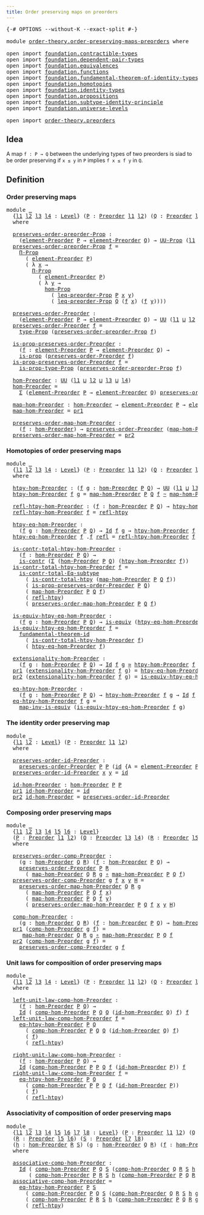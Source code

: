 ```yaml
---
title: Order preserving maps on preorders
---
```


<pre class="Agda"><a id="60" class="Symbol">{-#</a> <a id="64" class="Keyword">OPTIONS</a> <a id="72" class="Pragma">--without-K</a> <a id="84" class="Pragma">--exact-split</a> <a id="98" class="Symbol">#-}</a>

<a id="103" class="Keyword">module</a> <a id="110" href="order-theory.order-preserving-maps-preorders.html" class="Module">order-theory.order-preserving-maps-preorders</a> <a id="155" class="Keyword">where</a>

<a id="162" class="Keyword">open</a> <a id="167" class="Keyword">import</a> <a id="174" href="foundation.contractible-types.html" class="Module">foundation.contractible-types</a>
<a id="204" class="Keyword">open</a> <a id="209" class="Keyword">import</a> <a id="216" href="foundation.dependent-pair-types.html" class="Module">foundation.dependent-pair-types</a>
<a id="248" class="Keyword">open</a> <a id="253" class="Keyword">import</a> <a id="260" href="foundation.equivalences.html" class="Module">foundation.equivalences</a>
<a id="284" class="Keyword">open</a> <a id="289" class="Keyword">import</a> <a id="296" href="foundation.functions.html" class="Module">foundation.functions</a>
<a id="317" class="Keyword">open</a> <a id="322" class="Keyword">import</a> <a id="329" href="foundation.fundamental-theorem-of-identity-types.html" class="Module">foundation.fundamental-theorem-of-identity-types</a>
<a id="378" class="Keyword">open</a> <a id="383" class="Keyword">import</a> <a id="390" href="foundation.homotopies.html" class="Module">foundation.homotopies</a>
<a id="412" class="Keyword">open</a> <a id="417" class="Keyword">import</a> <a id="424" href="foundation.identity-types.html" class="Module">foundation.identity-types</a>
<a id="450" class="Keyword">open</a> <a id="455" class="Keyword">import</a> <a id="462" href="foundation.propositions.html" class="Module">foundation.propositions</a>
<a id="486" class="Keyword">open</a> <a id="491" class="Keyword">import</a> <a id="498" href="foundation.subtype-identity-principle.html" class="Module">foundation.subtype-identity-principle</a>
<a id="536" class="Keyword">open</a> <a id="541" class="Keyword">import</a> <a id="548" href="foundation.universe-levels.html" class="Module">foundation.universe-levels</a>

<a id="576" class="Keyword">open</a> <a id="581" class="Keyword">import</a> <a id="588" href="order-theory.preorders.html" class="Module">order-theory.preorders</a>
</pre>
## Idea

A map `f : P → Q` between the underlying types of two preorders is siad to be order preserving if `x ≤ y` in `P` implies `f x ≤ f y` in `Q`.

## Definition

### Order preserving maps

<pre class="Agda"><a id="817" class="Keyword">module</a> <a id="824" href="order-theory.order-preserving-maps-preorders.html#824" class="Module">_</a>
  <a id="828" class="Symbol">{</a><a id="829" href="order-theory.order-preserving-maps-preorders.html#829" class="Bound">l1</a> <a id="832" href="order-theory.order-preserving-maps-preorders.html#832" class="Bound">l2</a> <a id="835" href="order-theory.order-preserving-maps-preorders.html#835" class="Bound">l3</a> <a id="838" href="order-theory.order-preserving-maps-preorders.html#838" class="Bound">l4</a> <a id="841" class="Symbol">:</a> <a id="843" href="Agda.Primitive.html#597" class="Postulate">Level</a><a id="848" class="Symbol">}</a> <a id="850" class="Symbol">(</a><a id="851" href="order-theory.order-preserving-maps-preorders.html#851" class="Bound">P</a> <a id="853" class="Symbol">:</a> <a id="855" href="order-theory.preorders.html#531" class="Function">Preorder</a> <a id="864" href="order-theory.order-preserving-maps-preorders.html#829" class="Bound">l1</a> <a id="867" href="order-theory.order-preserving-maps-preorders.html#832" class="Bound">l2</a><a id="869" class="Symbol">)</a> <a id="871" class="Symbol">(</a><a id="872" href="order-theory.order-preserving-maps-preorders.html#872" class="Bound">Q</a> <a id="874" class="Symbol">:</a> <a id="876" href="order-theory.preorders.html#531" class="Function">Preorder</a> <a id="885" href="order-theory.order-preserving-maps-preorders.html#835" class="Bound">l3</a> <a id="888" href="order-theory.order-preserving-maps-preorders.html#838" class="Bound">l4</a><a id="890" class="Symbol">)</a>
  <a id="894" class="Keyword">where</a>

  <a id="903" href="order-theory.order-preserving-maps-preorders.html#903" class="Function">preserves-order-preorder-Prop</a> <a id="933" class="Symbol">:</a>
    <a id="939" class="Symbol">(</a><a id="940" href="order-theory.preorders.html#873" class="Function">element-Preorder</a> <a id="957" href="order-theory.order-preserving-maps-preorders.html#851" class="Bound">P</a> <a id="959" class="Symbol">→</a> <a id="961" href="order-theory.preorders.html#873" class="Function">element-Preorder</a> <a id="978" href="order-theory.order-preserving-maps-preorders.html#872" class="Bound">Q</a><a id="979" class="Symbol">)</a> <a id="981" class="Symbol">→</a> <a id="983" href="foundation-core.propositions.html#1393" class="Function">UU-Prop</a> <a id="991" class="Symbol">(</a><a id="992" href="order-theory.order-preserving-maps-preorders.html#829" class="Bound">l1</a> <a id="995" href="Agda.Primitive.html#810" class="Primitive Operator">⊔</a> <a id="997" href="order-theory.order-preserving-maps-preorders.html#832" class="Bound">l2</a> <a id="1000" href="Agda.Primitive.html#810" class="Primitive Operator">⊔</a> <a id="1002" href="order-theory.order-preserving-maps-preorders.html#838" class="Bound">l4</a><a id="1004" class="Symbol">)</a>
  <a id="1008" href="order-theory.order-preserving-maps-preorders.html#903" class="Function">preserves-order-preorder-Prop</a> <a id="1038" href="order-theory.order-preserving-maps-preorders.html#1038" class="Bound">f</a> <a id="1040" class="Symbol">=</a>
    <a id="1046" href="foundation-core.propositions.html#6694" class="Function">Π-Prop</a>
      <a id="1059" class="Symbol">(</a> <a id="1061" href="order-theory.preorders.html#873" class="Function">element-Preorder</a> <a id="1078" href="order-theory.order-preserving-maps-preorders.html#851" class="Bound">P</a><a id="1079" class="Symbol">)</a>
      <a id="1087" class="Symbol">(</a> <a id="1089" class="Symbol">λ</a> <a id="1091" href="order-theory.order-preserving-maps-preorders.html#1091" class="Bound">x</a> <a id="1093" class="Symbol">→</a>
        <a id="1103" href="foundation-core.propositions.html#6694" class="Function">Π-Prop</a>
          <a id="1120" class="Symbol">(</a> <a id="1122" href="order-theory.preorders.html#873" class="Function">element-Preorder</a> <a id="1139" href="order-theory.order-preserving-maps-preorders.html#851" class="Bound">P</a><a id="1140" class="Symbol">)</a>
          <a id="1152" class="Symbol">(</a> <a id="1154" class="Symbol">λ</a> <a id="1156" href="order-theory.order-preserving-maps-preorders.html#1156" class="Bound">y</a> <a id="1158" class="Symbol">→</a>
            <a id="1172" href="foundation-core.propositions.html#8796" class="Function">hom-Prop</a>
              <a id="1195" class="Symbol">(</a> <a id="1197" href="order-theory.preorders.html#928" class="Function">leq-preorder-Prop</a> <a id="1215" href="order-theory.order-preserving-maps-preorders.html#851" class="Bound">P</a> <a id="1217" href="order-theory.order-preserving-maps-preorders.html#1091" class="Bound">x</a> <a id="1219" href="order-theory.order-preserving-maps-preorders.html#1156" class="Bound">y</a><a id="1220" class="Symbol">)</a>
              <a id="1236" class="Symbol">(</a> <a id="1238" href="order-theory.preorders.html#928" class="Function">leq-preorder-Prop</a> <a id="1256" href="order-theory.order-preserving-maps-preorders.html#872" class="Bound">Q</a> <a id="1258" class="Symbol">(</a><a id="1259" href="order-theory.order-preserving-maps-preorders.html#1038" class="Bound">f</a> <a id="1261" href="order-theory.order-preserving-maps-preorders.html#1091" class="Bound">x</a><a id="1262" class="Symbol">)</a> <a id="1264" class="Symbol">(</a><a id="1265" href="order-theory.order-preserving-maps-preorders.html#1038" class="Bound">f</a> <a id="1267" href="order-theory.order-preserving-maps-preorders.html#1156" class="Bound">y</a><a id="1268" class="Symbol">))))</a>

  <a id="1276" href="order-theory.order-preserving-maps-preorders.html#1276" class="Function">preserves-order-Preorder</a> <a id="1301" class="Symbol">:</a>
    <a id="1307" class="Symbol">(</a><a id="1308" href="order-theory.preorders.html#873" class="Function">element-Preorder</a> <a id="1325" href="order-theory.order-preserving-maps-preorders.html#851" class="Bound">P</a> <a id="1327" class="Symbol">→</a> <a id="1329" href="order-theory.preorders.html#873" class="Function">element-Preorder</a> <a id="1346" href="order-theory.order-preserving-maps-preorders.html#872" class="Bound">Q</a><a id="1347" class="Symbol">)</a> <a id="1349" class="Symbol">→</a> <a id="1351" href="foundation-core.universe-levels.html#235" class="Primitive">UU</a> <a id="1354" class="Symbol">(</a><a id="1355" href="order-theory.order-preserving-maps-preorders.html#829" class="Bound">l1</a> <a id="1358" href="Agda.Primitive.html#810" class="Primitive Operator">⊔</a> <a id="1360" href="order-theory.order-preserving-maps-preorders.html#832" class="Bound">l2</a> <a id="1363" href="Agda.Primitive.html#810" class="Primitive Operator">⊔</a> <a id="1365" href="order-theory.order-preserving-maps-preorders.html#838" class="Bound">l4</a><a id="1367" class="Symbol">)</a>
  <a id="1371" href="order-theory.order-preserving-maps-preorders.html#1276" class="Function">preserves-order-Preorder</a> <a id="1396" href="order-theory.order-preserving-maps-preorders.html#1396" class="Bound">f</a> <a id="1398" class="Symbol">=</a>
    <a id="1404" href="foundation-core.propositions.html#1495" class="Function">type-Prop</a> <a id="1414" class="Symbol">(</a><a id="1415" href="order-theory.order-preserving-maps-preorders.html#903" class="Function">preserves-order-preorder-Prop</a> <a id="1445" href="order-theory.order-preserving-maps-preorders.html#1396" class="Bound">f</a><a id="1446" class="Symbol">)</a>

  <a id="1451" href="order-theory.order-preserving-maps-preorders.html#1451" class="Function">is-prop-preserves-order-Preorder</a> <a id="1484" class="Symbol">:</a>
    <a id="1490" class="Symbol">(</a><a id="1491" href="order-theory.order-preserving-maps-preorders.html#1491" class="Bound">f</a> <a id="1493" class="Symbol">:</a> <a id="1495" href="order-theory.preorders.html#873" class="Function">element-Preorder</a> <a id="1512" href="order-theory.order-preserving-maps-preorders.html#851" class="Bound">P</a> <a id="1514" class="Symbol">→</a> <a id="1516" href="order-theory.preorders.html#873" class="Function">element-Preorder</a> <a id="1533" href="order-theory.order-preserving-maps-preorders.html#872" class="Bound">Q</a><a id="1534" class="Symbol">)</a> <a id="1536" class="Symbol">→</a>
    <a id="1542" href="foundation-core.propositions.html#1309" class="Function">is-prop</a> <a id="1550" class="Symbol">(</a><a id="1551" href="order-theory.order-preserving-maps-preorders.html#1276" class="Function">preserves-order-Preorder</a> <a id="1576" href="order-theory.order-preserving-maps-preorders.html#1491" class="Bound">f</a><a id="1577" class="Symbol">)</a>
  <a id="1581" href="order-theory.order-preserving-maps-preorders.html#1451" class="Function">is-prop-preserves-order-Preorder</a> <a id="1614" href="order-theory.order-preserving-maps-preorders.html#1614" class="Bound">f</a> <a id="1616" class="Symbol">=</a>
    <a id="1622" href="foundation-core.propositions.html#1562" class="Function">is-prop-type-Prop</a> <a id="1640" class="Symbol">(</a><a id="1641" href="order-theory.order-preserving-maps-preorders.html#903" class="Function">preserves-order-preorder-Prop</a> <a id="1671" href="order-theory.order-preserving-maps-preorders.html#1614" class="Bound">f</a><a id="1672" class="Symbol">)</a>

  <a id="1677" href="order-theory.order-preserving-maps-preorders.html#1677" class="Function">hom-Preorder</a> <a id="1690" class="Symbol">:</a> <a id="1692" href="foundation-core.universe-levels.html#235" class="Primitive">UU</a> <a id="1695" class="Symbol">(</a><a id="1696" href="order-theory.order-preserving-maps-preorders.html#829" class="Bound">l1</a> <a id="1699" href="Agda.Primitive.html#810" class="Primitive Operator">⊔</a> <a id="1701" href="order-theory.order-preserving-maps-preorders.html#832" class="Bound">l2</a> <a id="1704" href="Agda.Primitive.html#810" class="Primitive Operator">⊔</a> <a id="1706" href="order-theory.order-preserving-maps-preorders.html#835" class="Bound">l3</a> <a id="1709" href="Agda.Primitive.html#810" class="Primitive Operator">⊔</a> <a id="1711" href="order-theory.order-preserving-maps-preorders.html#838" class="Bound">l4</a><a id="1713" class="Symbol">)</a>
  <a id="1717" href="order-theory.order-preserving-maps-preorders.html#1677" class="Function">hom-Preorder</a> <a id="1730" class="Symbol">=</a>
    <a id="1736" href="foundation-core.dependent-pair-types.html#515" class="Record">Σ</a> <a id="1738" class="Symbol">(</a><a id="1739" href="order-theory.preorders.html#873" class="Function">element-Preorder</a> <a id="1756" href="order-theory.order-preserving-maps-preorders.html#851" class="Bound">P</a> <a id="1758" class="Symbol">→</a> <a id="1760" href="order-theory.preorders.html#873" class="Function">element-Preorder</a> <a id="1777" href="order-theory.order-preserving-maps-preorders.html#872" class="Bound">Q</a><a id="1778" class="Symbol">)</a> <a id="1780" href="order-theory.order-preserving-maps-preorders.html#1276" class="Function">preserves-order-Preorder</a>

  <a id="1808" href="order-theory.order-preserving-maps-preorders.html#1808" class="Function">map-hom-Preorder</a> <a id="1825" class="Symbol">:</a> <a id="1827" href="order-theory.order-preserving-maps-preorders.html#1677" class="Function">hom-Preorder</a> <a id="1840" class="Symbol">→</a> <a id="1842" href="order-theory.preorders.html#873" class="Function">element-Preorder</a> <a id="1859" href="order-theory.order-preserving-maps-preorders.html#851" class="Bound">P</a> <a id="1861" class="Symbol">→</a> <a id="1863" href="order-theory.preorders.html#873" class="Function">element-Preorder</a> <a id="1880" href="order-theory.order-preserving-maps-preorders.html#872" class="Bound">Q</a>
  <a id="1884" href="order-theory.order-preserving-maps-preorders.html#1808" class="Function">map-hom-Preorder</a> <a id="1901" class="Symbol">=</a> <a id="1903" href="foundation-core.dependent-pair-types.html#605" class="Field">pr1</a>

  <a id="1910" href="order-theory.order-preserving-maps-preorders.html#1910" class="Function">preserves-order-map-hom-Preorder</a> <a id="1943" class="Symbol">:</a>
    <a id="1949" class="Symbol">(</a><a id="1950" href="order-theory.order-preserving-maps-preorders.html#1950" class="Bound">f</a> <a id="1952" class="Symbol">:</a> <a id="1954" href="order-theory.order-preserving-maps-preorders.html#1677" class="Function">hom-Preorder</a><a id="1966" class="Symbol">)</a> <a id="1968" class="Symbol">→</a> <a id="1970" href="order-theory.order-preserving-maps-preorders.html#1276" class="Function">preserves-order-Preorder</a> <a id="1995" class="Symbol">(</a><a id="1996" href="order-theory.order-preserving-maps-preorders.html#1808" class="Function">map-hom-Preorder</a> <a id="2013" href="order-theory.order-preserving-maps-preorders.html#1950" class="Bound">f</a><a id="2014" class="Symbol">)</a>
  <a id="2018" href="order-theory.order-preserving-maps-preorders.html#1910" class="Function">preserves-order-map-hom-Preorder</a> <a id="2051" class="Symbol">=</a> <a id="2053" href="foundation-core.dependent-pair-types.html#617" class="Field">pr2</a>
</pre>
### Homotopies of order preserving maps

<pre class="Agda"><a id="2111" class="Keyword">module</a> <a id="2118" href="order-theory.order-preserving-maps-preorders.html#2118" class="Module">_</a>
  <a id="2122" class="Symbol">{</a><a id="2123" href="order-theory.order-preserving-maps-preorders.html#2123" class="Bound">l1</a> <a id="2126" href="order-theory.order-preserving-maps-preorders.html#2126" class="Bound">l2</a> <a id="2129" href="order-theory.order-preserving-maps-preorders.html#2129" class="Bound">l3</a> <a id="2132" href="order-theory.order-preserving-maps-preorders.html#2132" class="Bound">l4</a> <a id="2135" class="Symbol">:</a> <a id="2137" href="Agda.Primitive.html#597" class="Postulate">Level</a><a id="2142" class="Symbol">}</a> <a id="2144" class="Symbol">(</a><a id="2145" href="order-theory.order-preserving-maps-preorders.html#2145" class="Bound">P</a> <a id="2147" class="Symbol">:</a> <a id="2149" href="order-theory.preorders.html#531" class="Function">Preorder</a> <a id="2158" href="order-theory.order-preserving-maps-preorders.html#2123" class="Bound">l1</a> <a id="2161" href="order-theory.order-preserving-maps-preorders.html#2126" class="Bound">l2</a><a id="2163" class="Symbol">)</a> <a id="2165" class="Symbol">(</a><a id="2166" href="order-theory.order-preserving-maps-preorders.html#2166" class="Bound">Q</a> <a id="2168" class="Symbol">:</a> <a id="2170" href="order-theory.preorders.html#531" class="Function">Preorder</a> <a id="2179" href="order-theory.order-preserving-maps-preorders.html#2129" class="Bound">l3</a> <a id="2182" href="order-theory.order-preserving-maps-preorders.html#2132" class="Bound">l4</a><a id="2184" class="Symbol">)</a>
  <a id="2188" class="Keyword">where</a>

  <a id="2197" href="order-theory.order-preserving-maps-preorders.html#2197" class="Function">htpy-hom-Preorder</a> <a id="2215" class="Symbol">:</a> <a id="2217" class="Symbol">(</a><a id="2218" href="order-theory.order-preserving-maps-preorders.html#2218" class="Bound">f</a> <a id="2220" href="order-theory.order-preserving-maps-preorders.html#2220" class="Bound">g</a> <a id="2222" class="Symbol">:</a> <a id="2224" href="order-theory.order-preserving-maps-preorders.html#1677" class="Function">hom-Preorder</a> <a id="2237" href="order-theory.order-preserving-maps-preorders.html#2145" class="Bound">P</a> <a id="2239" href="order-theory.order-preserving-maps-preorders.html#2166" class="Bound">Q</a><a id="2240" class="Symbol">)</a> <a id="2242" class="Symbol">→</a> <a id="2244" href="foundation-core.universe-levels.html#235" class="Primitive">UU</a> <a id="2247" class="Symbol">(</a><a id="2248" href="order-theory.order-preserving-maps-preorders.html#2123" class="Bound">l1</a> <a id="2251" href="Agda.Primitive.html#810" class="Primitive Operator">⊔</a> <a id="2253" href="order-theory.order-preserving-maps-preorders.html#2129" class="Bound">l3</a><a id="2255" class="Symbol">)</a>
  <a id="2259" href="order-theory.order-preserving-maps-preorders.html#2197" class="Function">htpy-hom-Preorder</a> <a id="2277" href="order-theory.order-preserving-maps-preorders.html#2277" class="Bound">f</a> <a id="2279" href="order-theory.order-preserving-maps-preorders.html#2279" class="Bound">g</a> <a id="2281" class="Symbol">=</a> <a id="2283" href="order-theory.order-preserving-maps-preorders.html#1808" class="Function">map-hom-Preorder</a> <a id="2300" href="order-theory.order-preserving-maps-preorders.html#2145" class="Bound">P</a> <a id="2302" href="order-theory.order-preserving-maps-preorders.html#2166" class="Bound">Q</a> <a id="2304" href="order-theory.order-preserving-maps-preorders.html#2277" class="Bound">f</a> <a id="2306" href="foundation-core.homotopies.html#627" class="Function Operator">~</a> <a id="2308" href="order-theory.order-preserving-maps-preorders.html#1808" class="Function">map-hom-Preorder</a> <a id="2325" href="order-theory.order-preserving-maps-preorders.html#2145" class="Bound">P</a> <a id="2327" href="order-theory.order-preserving-maps-preorders.html#2166" class="Bound">Q</a> <a id="2329" href="order-theory.order-preserving-maps-preorders.html#2279" class="Bound">g</a>

  <a id="2334" href="order-theory.order-preserving-maps-preorders.html#2334" class="Function">refl-htpy-hom-Preorder</a> <a id="2357" class="Symbol">:</a> <a id="2359" class="Symbol">(</a><a id="2360" href="order-theory.order-preserving-maps-preorders.html#2360" class="Bound">f</a> <a id="2362" class="Symbol">:</a> <a id="2364" href="order-theory.order-preserving-maps-preorders.html#1677" class="Function">hom-Preorder</a> <a id="2377" href="order-theory.order-preserving-maps-preorders.html#2145" class="Bound">P</a> <a id="2379" href="order-theory.order-preserving-maps-preorders.html#2166" class="Bound">Q</a><a id="2380" class="Symbol">)</a> <a id="2382" class="Symbol">→</a> <a id="2384" href="order-theory.order-preserving-maps-preorders.html#2197" class="Function">htpy-hom-Preorder</a> <a id="2402" href="order-theory.order-preserving-maps-preorders.html#2360" class="Bound">f</a> <a id="2404" href="order-theory.order-preserving-maps-preorders.html#2360" class="Bound">f</a>
  <a id="2408" href="order-theory.order-preserving-maps-preorders.html#2334" class="Function">refl-htpy-hom-Preorder</a> <a id="2431" href="order-theory.order-preserving-maps-preorders.html#2431" class="Bound">f</a> <a id="2433" class="Symbol">=</a> <a id="2435" href="foundation-core.homotopies.html#741" class="Function">refl-htpy</a>

  <a id="2448" href="order-theory.order-preserving-maps-preorders.html#2448" class="Function">htpy-eq-hom-Preorder</a> <a id="2469" class="Symbol">:</a>
    <a id="2475" class="Symbol">(</a><a id="2476" href="order-theory.order-preserving-maps-preorders.html#2476" class="Bound">f</a> <a id="2478" href="order-theory.order-preserving-maps-preorders.html#2478" class="Bound">g</a> <a id="2480" class="Symbol">:</a> <a id="2482" href="order-theory.order-preserving-maps-preorders.html#1677" class="Function">hom-Preorder</a> <a id="2495" href="order-theory.order-preserving-maps-preorders.html#2145" class="Bound">P</a> <a id="2497" href="order-theory.order-preserving-maps-preorders.html#2166" class="Bound">Q</a><a id="2498" class="Symbol">)</a> <a id="2500" class="Symbol">→</a> <a id="2502" href="foundation-core.identity-types.html#1767" class="Datatype">Id</a> <a id="2505" href="order-theory.order-preserving-maps-preorders.html#2476" class="Bound">f</a> <a id="2507" href="order-theory.order-preserving-maps-preorders.html#2478" class="Bound">g</a> <a id="2509" class="Symbol">→</a> <a id="2511" href="order-theory.order-preserving-maps-preorders.html#2197" class="Function">htpy-hom-Preorder</a> <a id="2529" href="order-theory.order-preserving-maps-preorders.html#2476" class="Bound">f</a> <a id="2531" href="order-theory.order-preserving-maps-preorders.html#2478" class="Bound">g</a>
  <a id="2535" href="order-theory.order-preserving-maps-preorders.html#2448" class="Function">htpy-eq-hom-Preorder</a> <a id="2556" href="order-theory.order-preserving-maps-preorders.html#2556" class="Bound">f</a> <a id="2558" class="DottedPattern Symbol">.</a><a id="2559" href="order-theory.order-preserving-maps-preorders.html#2556" class="DottedPattern Bound">f</a> <a id="2561" href="foundation-core.identity-types.html#1820" class="InductiveConstructor">refl</a> <a id="2566" class="Symbol">=</a> <a id="2568" href="order-theory.order-preserving-maps-preorders.html#2334" class="Function">refl-htpy-hom-Preorder</a> <a id="2591" href="order-theory.order-preserving-maps-preorders.html#2556" class="Bound">f</a>

  <a id="2596" href="order-theory.order-preserving-maps-preorders.html#2596" class="Function">is-contr-total-htpy-hom-Preorder</a> <a id="2629" class="Symbol">:</a>
    <a id="2635" class="Symbol">(</a><a id="2636" href="order-theory.order-preserving-maps-preorders.html#2636" class="Bound">f</a> <a id="2638" class="Symbol">:</a> <a id="2640" href="order-theory.order-preserving-maps-preorders.html#1677" class="Function">hom-Preorder</a> <a id="2653" href="order-theory.order-preserving-maps-preorders.html#2145" class="Bound">P</a> <a id="2655" href="order-theory.order-preserving-maps-preorders.html#2166" class="Bound">Q</a><a id="2656" class="Symbol">)</a> <a id="2658" class="Symbol">→</a>
    <a id="2664" href="foundation-core.contractible-types.html#1006" class="Function">is-contr</a> <a id="2673" class="Symbol">(</a><a id="2674" href="foundation-core.dependent-pair-types.html#515" class="Record">Σ</a> <a id="2676" class="Symbol">(</a><a id="2677" href="order-theory.order-preserving-maps-preorders.html#1677" class="Function">hom-Preorder</a> <a id="2690" href="order-theory.order-preserving-maps-preorders.html#2145" class="Bound">P</a> <a id="2692" href="order-theory.order-preserving-maps-preorders.html#2166" class="Bound">Q</a><a id="2693" class="Symbol">)</a> <a id="2695" class="Symbol">(</a><a id="2696" href="order-theory.order-preserving-maps-preorders.html#2197" class="Function">htpy-hom-Preorder</a> <a id="2714" href="order-theory.order-preserving-maps-preorders.html#2636" class="Bound">f</a><a id="2715" class="Symbol">))</a>
  <a id="2720" href="order-theory.order-preserving-maps-preorders.html#2596" class="Function">is-contr-total-htpy-hom-Preorder</a> <a id="2753" href="order-theory.order-preserving-maps-preorders.html#2753" class="Bound">f</a> <a id="2755" class="Symbol">=</a>
    <a id="2761" href="foundation-core.subtype-identity-principle.html#1586" class="Function">is-contr-total-Eq-subtype</a>
      <a id="2793" class="Symbol">(</a> <a id="2795" href="foundation.homotopies.html#3155" class="Function">is-contr-total-htpy</a> <a id="2815" class="Symbol">(</a><a id="2816" href="order-theory.order-preserving-maps-preorders.html#1808" class="Function">map-hom-Preorder</a> <a id="2833" href="order-theory.order-preserving-maps-preorders.html#2145" class="Bound">P</a> <a id="2835" href="order-theory.order-preserving-maps-preorders.html#2166" class="Bound">Q</a> <a id="2837" href="order-theory.order-preserving-maps-preorders.html#2753" class="Bound">f</a><a id="2838" class="Symbol">))</a>
      <a id="2847" class="Symbol">(</a> <a id="2849" href="order-theory.order-preserving-maps-preorders.html#1451" class="Function">is-prop-preserves-order-Preorder</a> <a id="2882" href="order-theory.order-preserving-maps-preorders.html#2145" class="Bound">P</a> <a id="2884" href="order-theory.order-preserving-maps-preorders.html#2166" class="Bound">Q</a><a id="2885" class="Symbol">)</a>
      <a id="2893" class="Symbol">(</a> <a id="2895" href="order-theory.order-preserving-maps-preorders.html#1808" class="Function">map-hom-Preorder</a> <a id="2912" href="order-theory.order-preserving-maps-preorders.html#2145" class="Bound">P</a> <a id="2914" href="order-theory.order-preserving-maps-preorders.html#2166" class="Bound">Q</a> <a id="2916" href="order-theory.order-preserving-maps-preorders.html#2753" class="Bound">f</a><a id="2917" class="Symbol">)</a>
      <a id="2925" class="Symbol">(</a> <a id="2927" href="foundation-core.homotopies.html#741" class="Function">refl-htpy</a><a id="2936" class="Symbol">)</a>
      <a id="2944" class="Symbol">(</a> <a id="2946" href="order-theory.order-preserving-maps-preorders.html#1910" class="Function">preserves-order-map-hom-Preorder</a> <a id="2979" href="order-theory.order-preserving-maps-preorders.html#2145" class="Bound">P</a> <a id="2981" href="order-theory.order-preserving-maps-preorders.html#2166" class="Bound">Q</a> <a id="2983" href="order-theory.order-preserving-maps-preorders.html#2753" class="Bound">f</a><a id="2984" class="Symbol">)</a>

  <a id="2989" href="order-theory.order-preserving-maps-preorders.html#2989" class="Function">is-equiv-htpy-eq-hom-Preorder</a> <a id="3019" class="Symbol">:</a>
    <a id="3025" class="Symbol">(</a><a id="3026" href="order-theory.order-preserving-maps-preorders.html#3026" class="Bound">f</a> <a id="3028" href="order-theory.order-preserving-maps-preorders.html#3028" class="Bound">g</a> <a id="3030" class="Symbol">:</a> <a id="3032" href="order-theory.order-preserving-maps-preorders.html#1677" class="Function">hom-Preorder</a> <a id="3045" href="order-theory.order-preserving-maps-preorders.html#2145" class="Bound">P</a> <a id="3047" href="order-theory.order-preserving-maps-preorders.html#2166" class="Bound">Q</a><a id="3048" class="Symbol">)</a> <a id="3050" class="Symbol">→</a> <a id="3052" href="foundation-core.equivalences.html#1556" class="Function">is-equiv</a> <a id="3061" class="Symbol">(</a><a id="3062" href="order-theory.order-preserving-maps-preorders.html#2448" class="Function">htpy-eq-hom-Preorder</a> <a id="3083" href="order-theory.order-preserving-maps-preorders.html#3026" class="Bound">f</a> <a id="3085" href="order-theory.order-preserving-maps-preorders.html#3028" class="Bound">g</a><a id="3086" class="Symbol">)</a>
  <a id="3090" href="order-theory.order-preserving-maps-preorders.html#2989" class="Function">is-equiv-htpy-eq-hom-Preorder</a> <a id="3120" href="order-theory.order-preserving-maps-preorders.html#3120" class="Bound">f</a> <a id="3122" class="Symbol">=</a>
    <a id="3128" href="foundation-core.fundamental-theorem-of-identity-types.html#1894" class="Function">fundamental-theorem-id</a>
      <a id="3157" class="Symbol">(</a> <a id="3159" href="order-theory.order-preserving-maps-preorders.html#2596" class="Function">is-contr-total-htpy-hom-Preorder</a> <a id="3192" href="order-theory.order-preserving-maps-preorders.html#3120" class="Bound">f</a><a id="3193" class="Symbol">)</a>
      <a id="3201" class="Symbol">(</a> <a id="3203" href="order-theory.order-preserving-maps-preorders.html#2448" class="Function">htpy-eq-hom-Preorder</a> <a id="3224" href="order-theory.order-preserving-maps-preorders.html#3120" class="Bound">f</a><a id="3225" class="Symbol">)</a>

  <a id="3230" href="order-theory.order-preserving-maps-preorders.html#3230" class="Function">extensionality-hom-Preorder</a> <a id="3258" class="Symbol">:</a>
    <a id="3264" class="Symbol">(</a><a id="3265" href="order-theory.order-preserving-maps-preorders.html#3265" class="Bound">f</a> <a id="3267" href="order-theory.order-preserving-maps-preorders.html#3267" class="Bound">g</a> <a id="3269" class="Symbol">:</a> <a id="3271" href="order-theory.order-preserving-maps-preorders.html#1677" class="Function">hom-Preorder</a> <a id="3284" href="order-theory.order-preserving-maps-preorders.html#2145" class="Bound">P</a> <a id="3286" href="order-theory.order-preserving-maps-preorders.html#2166" class="Bound">Q</a><a id="3287" class="Symbol">)</a> <a id="3289" class="Symbol">→</a> <a id="3291" href="foundation-core.identity-types.html#1767" class="Datatype">Id</a> <a id="3294" href="order-theory.order-preserving-maps-preorders.html#3265" class="Bound">f</a> <a id="3296" href="order-theory.order-preserving-maps-preorders.html#3267" class="Bound">g</a> <a id="3298" href="foundation-core.equivalences.html#1621" class="Function Operator">≃</a> <a id="3300" href="order-theory.order-preserving-maps-preorders.html#2197" class="Function">htpy-hom-Preorder</a> <a id="3318" href="order-theory.order-preserving-maps-preorders.html#3265" class="Bound">f</a> <a id="3320" href="order-theory.order-preserving-maps-preorders.html#3267" class="Bound">g</a>
  <a id="3324" href="foundation-core.dependent-pair-types.html#605" class="Field">pr1</a> <a id="3328" class="Symbol">(</a><a id="3329" href="order-theory.order-preserving-maps-preorders.html#3230" class="Function">extensionality-hom-Preorder</a> <a id="3357" href="order-theory.order-preserving-maps-preorders.html#3357" class="Bound">f</a> <a id="3359" href="order-theory.order-preserving-maps-preorders.html#3359" class="Bound">g</a><a id="3360" class="Symbol">)</a> <a id="3362" class="Symbol">=</a> <a id="3364" href="order-theory.order-preserving-maps-preorders.html#2448" class="Function">htpy-eq-hom-Preorder</a> <a id="3385" href="order-theory.order-preserving-maps-preorders.html#3357" class="Bound">f</a> <a id="3387" href="order-theory.order-preserving-maps-preorders.html#3359" class="Bound">g</a>
  <a id="3391" href="foundation-core.dependent-pair-types.html#617" class="Field">pr2</a> <a id="3395" class="Symbol">(</a><a id="3396" href="order-theory.order-preserving-maps-preorders.html#3230" class="Function">extensionality-hom-Preorder</a> <a id="3424" href="order-theory.order-preserving-maps-preorders.html#3424" class="Bound">f</a> <a id="3426" href="order-theory.order-preserving-maps-preorders.html#3426" class="Bound">g</a><a id="3427" class="Symbol">)</a> <a id="3429" class="Symbol">=</a> <a id="3431" href="order-theory.order-preserving-maps-preorders.html#2989" class="Function">is-equiv-htpy-eq-hom-Preorder</a> <a id="3461" href="order-theory.order-preserving-maps-preorders.html#3424" class="Bound">f</a> <a id="3463" href="order-theory.order-preserving-maps-preorders.html#3426" class="Bound">g</a>

  <a id="3468" href="order-theory.order-preserving-maps-preorders.html#3468" class="Function">eq-htpy-hom-Preorder</a> <a id="3489" class="Symbol">:</a>
    <a id="3495" class="Symbol">(</a><a id="3496" href="order-theory.order-preserving-maps-preorders.html#3496" class="Bound">f</a> <a id="3498" href="order-theory.order-preserving-maps-preorders.html#3498" class="Bound">g</a> <a id="3500" class="Symbol">:</a> <a id="3502" href="order-theory.order-preserving-maps-preorders.html#1677" class="Function">hom-Preorder</a> <a id="3515" href="order-theory.order-preserving-maps-preorders.html#2145" class="Bound">P</a> <a id="3517" href="order-theory.order-preserving-maps-preorders.html#2166" class="Bound">Q</a><a id="3518" class="Symbol">)</a> <a id="3520" class="Symbol">→</a> <a id="3522" href="order-theory.order-preserving-maps-preorders.html#2197" class="Function">htpy-hom-Preorder</a> <a id="3540" href="order-theory.order-preserving-maps-preorders.html#3496" class="Bound">f</a> <a id="3542" href="order-theory.order-preserving-maps-preorders.html#3498" class="Bound">g</a> <a id="3544" class="Symbol">→</a> <a id="3546" href="foundation-core.identity-types.html#1767" class="Datatype">Id</a> <a id="3549" href="order-theory.order-preserving-maps-preorders.html#3496" class="Bound">f</a> <a id="3551" href="order-theory.order-preserving-maps-preorders.html#3498" class="Bound">g</a>
  <a id="3555" href="order-theory.order-preserving-maps-preorders.html#3468" class="Function">eq-htpy-hom-Preorder</a> <a id="3576" href="order-theory.order-preserving-maps-preorders.html#3576" class="Bound">f</a> <a id="3578" href="order-theory.order-preserving-maps-preorders.html#3578" class="Bound">g</a> <a id="3580" class="Symbol">=</a>
    <a id="3586" href="foundation-core.equivalences.html#4187" class="Function">map-inv-is-equiv</a> <a id="3603" class="Symbol">(</a><a id="3604" href="order-theory.order-preserving-maps-preorders.html#2989" class="Function">is-equiv-htpy-eq-hom-Preorder</a> <a id="3634" href="order-theory.order-preserving-maps-preorders.html#3576" class="Bound">f</a> <a id="3636" href="order-theory.order-preserving-maps-preorders.html#3578" class="Bound">g</a><a id="3637" class="Symbol">)</a>
</pre>
### The identity order preserving map

<pre class="Agda"><a id="3691" class="Keyword">module</a> <a id="3698" href="order-theory.order-preserving-maps-preorders.html#3698" class="Module">_</a>
  <a id="3702" class="Symbol">{</a><a id="3703" href="order-theory.order-preserving-maps-preorders.html#3703" class="Bound">l1</a> <a id="3706" href="order-theory.order-preserving-maps-preorders.html#3706" class="Bound">l2</a> <a id="3709" class="Symbol">:</a> <a id="3711" href="Agda.Primitive.html#597" class="Postulate">Level</a><a id="3716" class="Symbol">}</a> <a id="3718" class="Symbol">(</a><a id="3719" href="order-theory.order-preserving-maps-preorders.html#3719" class="Bound">P</a> <a id="3721" class="Symbol">:</a> <a id="3723" href="order-theory.preorders.html#531" class="Function">Preorder</a> <a id="3732" href="order-theory.order-preserving-maps-preorders.html#3703" class="Bound">l1</a> <a id="3735" href="order-theory.order-preserving-maps-preorders.html#3706" class="Bound">l2</a><a id="3737" class="Symbol">)</a>
  <a id="3741" class="Keyword">where</a>

  <a id="3750" href="order-theory.order-preserving-maps-preorders.html#3750" class="Function">preserves-order-id-Preorder</a> <a id="3778" class="Symbol">:</a>
    <a id="3784" href="order-theory.order-preserving-maps-preorders.html#1276" class="Function">preserves-order-Preorder</a> <a id="3809" href="order-theory.order-preserving-maps-preorders.html#3719" class="Bound">P</a> <a id="3811" href="order-theory.order-preserving-maps-preorders.html#3719" class="Bound">P</a> <a id="3813" class="Symbol">(</a><a id="3814" href="foundation-core.functions.html#322" class="Function">id</a> <a id="3817" class="Symbol">{</a><a id="3818" class="Argument">A</a> <a id="3820" class="Symbol">=</a> <a id="3822" href="order-theory.preorders.html#873" class="Function">element-Preorder</a> <a id="3839" href="order-theory.order-preserving-maps-preorders.html#3719" class="Bound">P</a><a id="3840" class="Symbol">})</a>
  <a id="3845" href="order-theory.order-preserving-maps-preorders.html#3750" class="Function">preserves-order-id-Preorder</a> <a id="3873" href="order-theory.order-preserving-maps-preorders.html#3873" class="Bound">x</a> <a id="3875" href="order-theory.order-preserving-maps-preorders.html#3875" class="Bound">y</a> <a id="3877" class="Symbol">=</a> <a id="3879" href="foundation-core.functions.html#322" class="Function">id</a>

  <a id="3885" href="order-theory.order-preserving-maps-preorders.html#3885" class="Function">id-hom-Preorder</a> <a id="3901" class="Symbol">:</a> <a id="3903" href="order-theory.order-preserving-maps-preorders.html#1677" class="Function">hom-Preorder</a> <a id="3916" href="order-theory.order-preserving-maps-preorders.html#3719" class="Bound">P</a> <a id="3918" href="order-theory.order-preserving-maps-preorders.html#3719" class="Bound">P</a>
  <a id="3922" href="foundation-core.dependent-pair-types.html#605" class="Field">pr1</a> <a id="3926" href="order-theory.order-preserving-maps-preorders.html#3885" class="Function">id-hom-Preorder</a> <a id="3942" class="Symbol">=</a> <a id="3944" href="foundation-core.functions.html#322" class="Function">id</a>
  <a id="3949" href="foundation-core.dependent-pair-types.html#617" class="Field">pr2</a> <a id="3953" href="order-theory.order-preserving-maps-preorders.html#3885" class="Function">id-hom-Preorder</a> <a id="3969" class="Symbol">=</a> <a id="3971" href="order-theory.order-preserving-maps-preorders.html#3750" class="Function">preserves-order-id-Preorder</a>
</pre>
### Composing order preserving maps

<pre class="Agda"><a id="4049" class="Keyword">module</a> <a id="4056" href="order-theory.order-preserving-maps-preorders.html#4056" class="Module">_</a>
  <a id="4060" class="Symbol">{</a><a id="4061" href="order-theory.order-preserving-maps-preorders.html#4061" class="Bound">l1</a> <a id="4064" href="order-theory.order-preserving-maps-preorders.html#4064" class="Bound">l2</a> <a id="4067" href="order-theory.order-preserving-maps-preorders.html#4067" class="Bound">l3</a> <a id="4070" href="order-theory.order-preserving-maps-preorders.html#4070" class="Bound">l4</a> <a id="4073" href="order-theory.order-preserving-maps-preorders.html#4073" class="Bound">l5</a> <a id="4076" href="order-theory.order-preserving-maps-preorders.html#4076" class="Bound">l6</a> <a id="4079" class="Symbol">:</a> <a id="4081" href="Agda.Primitive.html#597" class="Postulate">Level</a><a id="4086" class="Symbol">}</a>
  <a id="4090" class="Symbol">(</a><a id="4091" href="order-theory.order-preserving-maps-preorders.html#4091" class="Bound">P</a> <a id="4093" class="Symbol">:</a> <a id="4095" href="order-theory.preorders.html#531" class="Function">Preorder</a> <a id="4104" href="order-theory.order-preserving-maps-preorders.html#4061" class="Bound">l1</a> <a id="4107" href="order-theory.order-preserving-maps-preorders.html#4064" class="Bound">l2</a><a id="4109" class="Symbol">)</a> <a id="4111" class="Symbol">(</a><a id="4112" href="order-theory.order-preserving-maps-preorders.html#4112" class="Bound">Q</a> <a id="4114" class="Symbol">:</a> <a id="4116" href="order-theory.preorders.html#531" class="Function">Preorder</a> <a id="4125" href="order-theory.order-preserving-maps-preorders.html#4067" class="Bound">l3</a> <a id="4128" href="order-theory.order-preserving-maps-preorders.html#4070" class="Bound">l4</a><a id="4130" class="Symbol">)</a> <a id="4132" class="Symbol">(</a><a id="4133" href="order-theory.order-preserving-maps-preorders.html#4133" class="Bound">R</a> <a id="4135" class="Symbol">:</a> <a id="4137" href="order-theory.preorders.html#531" class="Function">Preorder</a> <a id="4146" href="order-theory.order-preserving-maps-preorders.html#4073" class="Bound">l5</a> <a id="4149" href="order-theory.order-preserving-maps-preorders.html#4076" class="Bound">l6</a><a id="4151" class="Symbol">)</a>
  <a id="4155" class="Keyword">where</a>

  <a id="4164" href="order-theory.order-preserving-maps-preorders.html#4164" class="Function">preserves-order-comp-Preorder</a> <a id="4194" class="Symbol">:</a>
    <a id="4200" class="Symbol">(</a><a id="4201" href="order-theory.order-preserving-maps-preorders.html#4201" class="Bound">g</a> <a id="4203" class="Symbol">:</a> <a id="4205" href="order-theory.order-preserving-maps-preorders.html#1677" class="Function">hom-Preorder</a> <a id="4218" href="order-theory.order-preserving-maps-preorders.html#4112" class="Bound">Q</a> <a id="4220" href="order-theory.order-preserving-maps-preorders.html#4133" class="Bound">R</a><a id="4221" class="Symbol">)</a> <a id="4223" class="Symbol">(</a><a id="4224" href="order-theory.order-preserving-maps-preorders.html#4224" class="Bound">f</a> <a id="4226" class="Symbol">:</a> <a id="4228" href="order-theory.order-preserving-maps-preorders.html#1677" class="Function">hom-Preorder</a> <a id="4241" href="order-theory.order-preserving-maps-preorders.html#4091" class="Bound">P</a> <a id="4243" href="order-theory.order-preserving-maps-preorders.html#4112" class="Bound">Q</a><a id="4244" class="Symbol">)</a> <a id="4246" class="Symbol">→</a>
    <a id="4252" href="order-theory.order-preserving-maps-preorders.html#1276" class="Function">preserves-order-Preorder</a> <a id="4277" href="order-theory.order-preserving-maps-preorders.html#4091" class="Bound">P</a> <a id="4279" href="order-theory.order-preserving-maps-preorders.html#4133" class="Bound">R</a>
      <a id="4287" class="Symbol">(</a> <a id="4289" href="order-theory.order-preserving-maps-preorders.html#1808" class="Function">map-hom-Preorder</a> <a id="4306" href="order-theory.order-preserving-maps-preorders.html#4112" class="Bound">Q</a> <a id="4308" href="order-theory.order-preserving-maps-preorders.html#4133" class="Bound">R</a> <a id="4310" href="order-theory.order-preserving-maps-preorders.html#4201" class="Bound">g</a> <a id="4312" href="foundation-core.functions.html#420" class="Function Operator">∘</a> <a id="4314" href="order-theory.order-preserving-maps-preorders.html#1808" class="Function">map-hom-Preorder</a> <a id="4331" href="order-theory.order-preserving-maps-preorders.html#4091" class="Bound">P</a> <a id="4333" href="order-theory.order-preserving-maps-preorders.html#4112" class="Bound">Q</a> <a id="4335" href="order-theory.order-preserving-maps-preorders.html#4224" class="Bound">f</a><a id="4336" class="Symbol">)</a>
  <a id="4340" href="order-theory.order-preserving-maps-preorders.html#4164" class="Function">preserves-order-comp-Preorder</a> <a id="4370" href="order-theory.order-preserving-maps-preorders.html#4370" class="Bound">g</a> <a id="4372" href="order-theory.order-preserving-maps-preorders.html#4372" class="Bound">f</a> <a id="4374" href="order-theory.order-preserving-maps-preorders.html#4374" class="Bound">x</a> <a id="4376" href="order-theory.order-preserving-maps-preorders.html#4376" class="Bound">y</a> <a id="4378" href="order-theory.order-preserving-maps-preorders.html#4378" class="Bound">H</a> <a id="4380" class="Symbol">=</a>
    <a id="4386" href="order-theory.order-preserving-maps-preorders.html#1910" class="Function">preserves-order-map-hom-Preorder</a> <a id="4419" href="order-theory.order-preserving-maps-preorders.html#4112" class="Bound">Q</a> <a id="4421" href="order-theory.order-preserving-maps-preorders.html#4133" class="Bound">R</a> <a id="4423" href="order-theory.order-preserving-maps-preorders.html#4370" class="Bound">g</a>
      <a id="4431" class="Symbol">(</a> <a id="4433" href="order-theory.order-preserving-maps-preorders.html#1808" class="Function">map-hom-Preorder</a> <a id="4450" href="order-theory.order-preserving-maps-preorders.html#4091" class="Bound">P</a> <a id="4452" href="order-theory.order-preserving-maps-preorders.html#4112" class="Bound">Q</a> <a id="4454" href="order-theory.order-preserving-maps-preorders.html#4372" class="Bound">f</a> <a id="4456" href="order-theory.order-preserving-maps-preorders.html#4374" class="Bound">x</a><a id="4457" class="Symbol">)</a>
      <a id="4465" class="Symbol">(</a> <a id="4467" href="order-theory.order-preserving-maps-preorders.html#1808" class="Function">map-hom-Preorder</a> <a id="4484" href="order-theory.order-preserving-maps-preorders.html#4091" class="Bound">P</a> <a id="4486" href="order-theory.order-preserving-maps-preorders.html#4112" class="Bound">Q</a> <a id="4488" href="order-theory.order-preserving-maps-preorders.html#4372" class="Bound">f</a> <a id="4490" href="order-theory.order-preserving-maps-preorders.html#4376" class="Bound">y</a><a id="4491" class="Symbol">)</a>
      <a id="4499" class="Symbol">(</a> <a id="4501" href="order-theory.order-preserving-maps-preorders.html#1910" class="Function">preserves-order-map-hom-Preorder</a> <a id="4534" href="order-theory.order-preserving-maps-preorders.html#4091" class="Bound">P</a> <a id="4536" href="order-theory.order-preserving-maps-preorders.html#4112" class="Bound">Q</a> <a id="4538" href="order-theory.order-preserving-maps-preorders.html#4372" class="Bound">f</a> <a id="4540" href="order-theory.order-preserving-maps-preorders.html#4374" class="Bound">x</a> <a id="4542" href="order-theory.order-preserving-maps-preorders.html#4376" class="Bound">y</a> <a id="4544" href="order-theory.order-preserving-maps-preorders.html#4378" class="Bound">H</a><a id="4545" class="Symbol">)</a>

  <a id="4550" href="order-theory.order-preserving-maps-preorders.html#4550" class="Function">comp-hom-Preorder</a> <a id="4568" class="Symbol">:</a>
    <a id="4574" class="Symbol">(</a><a id="4575" href="order-theory.order-preserving-maps-preorders.html#4575" class="Bound">g</a> <a id="4577" class="Symbol">:</a> <a id="4579" href="order-theory.order-preserving-maps-preorders.html#1677" class="Function">hom-Preorder</a> <a id="4592" href="order-theory.order-preserving-maps-preorders.html#4112" class="Bound">Q</a> <a id="4594" href="order-theory.order-preserving-maps-preorders.html#4133" class="Bound">R</a><a id="4595" class="Symbol">)</a> <a id="4597" class="Symbol">(</a><a id="4598" href="order-theory.order-preserving-maps-preorders.html#4598" class="Bound">f</a> <a id="4600" class="Symbol">:</a> <a id="4602" href="order-theory.order-preserving-maps-preorders.html#1677" class="Function">hom-Preorder</a> <a id="4615" href="order-theory.order-preserving-maps-preorders.html#4091" class="Bound">P</a> <a id="4617" href="order-theory.order-preserving-maps-preorders.html#4112" class="Bound">Q</a><a id="4618" class="Symbol">)</a> <a id="4620" class="Symbol">→</a> <a id="4622" href="order-theory.order-preserving-maps-preorders.html#1677" class="Function">hom-Preorder</a> <a id="4635" href="order-theory.order-preserving-maps-preorders.html#4091" class="Bound">P</a> <a id="4637" href="order-theory.order-preserving-maps-preorders.html#4133" class="Bound">R</a>
  <a id="4641" href="foundation-core.dependent-pair-types.html#605" class="Field">pr1</a> <a id="4645" class="Symbol">(</a><a id="4646" href="order-theory.order-preserving-maps-preorders.html#4550" class="Function">comp-hom-Preorder</a> <a id="4664" href="order-theory.order-preserving-maps-preorders.html#4664" class="Bound">g</a> <a id="4666" href="order-theory.order-preserving-maps-preorders.html#4666" class="Bound">f</a><a id="4667" class="Symbol">)</a> <a id="4669" class="Symbol">=</a>
     <a id="4676" href="order-theory.order-preserving-maps-preorders.html#1808" class="Function">map-hom-Preorder</a> <a id="4693" href="order-theory.order-preserving-maps-preorders.html#4112" class="Bound">Q</a> <a id="4695" href="order-theory.order-preserving-maps-preorders.html#4133" class="Bound">R</a> <a id="4697" href="order-theory.order-preserving-maps-preorders.html#4664" class="Bound">g</a> <a id="4699" href="foundation-core.functions.html#420" class="Function Operator">∘</a> <a id="4701" href="order-theory.order-preserving-maps-preorders.html#1808" class="Function">map-hom-Preorder</a> <a id="4718" href="order-theory.order-preserving-maps-preorders.html#4091" class="Bound">P</a> <a id="4720" href="order-theory.order-preserving-maps-preorders.html#4112" class="Bound">Q</a> <a id="4722" href="order-theory.order-preserving-maps-preorders.html#4666" class="Bound">f</a>
  <a id="4726" href="foundation-core.dependent-pair-types.html#617" class="Field">pr2</a> <a id="4730" class="Symbol">(</a><a id="4731" href="order-theory.order-preserving-maps-preorders.html#4550" class="Function">comp-hom-Preorder</a> <a id="4749" href="order-theory.order-preserving-maps-preorders.html#4749" class="Bound">g</a> <a id="4751" href="order-theory.order-preserving-maps-preorders.html#4751" class="Bound">f</a><a id="4752" class="Symbol">)</a> <a id="4754" class="Symbol">=</a>
    <a id="4760" href="order-theory.order-preserving-maps-preorders.html#4164" class="Function">preserves-order-comp-Preorder</a> <a id="4790" href="order-theory.order-preserving-maps-preorders.html#4749" class="Bound">g</a> <a id="4792" href="order-theory.order-preserving-maps-preorders.html#4751" class="Bound">f</a>
</pre>
### Unit laws for composition of order preserving maps

<pre class="Agda"><a id="4863" class="Keyword">module</a> <a id="4870" href="order-theory.order-preserving-maps-preorders.html#4870" class="Module">_</a>
  <a id="4874" class="Symbol">{</a><a id="4875" href="order-theory.order-preserving-maps-preorders.html#4875" class="Bound">l1</a> <a id="4878" href="order-theory.order-preserving-maps-preorders.html#4878" class="Bound">l2</a> <a id="4881" href="order-theory.order-preserving-maps-preorders.html#4881" class="Bound">l3</a> <a id="4884" href="order-theory.order-preserving-maps-preorders.html#4884" class="Bound">l4</a> <a id="4887" class="Symbol">:</a> <a id="4889" href="Agda.Primitive.html#597" class="Postulate">Level</a><a id="4894" class="Symbol">}</a> <a id="4896" class="Symbol">(</a><a id="4897" href="order-theory.order-preserving-maps-preorders.html#4897" class="Bound">P</a> <a id="4899" class="Symbol">:</a> <a id="4901" href="order-theory.preorders.html#531" class="Function">Preorder</a> <a id="4910" href="order-theory.order-preserving-maps-preorders.html#4875" class="Bound">l1</a> <a id="4913" href="order-theory.order-preserving-maps-preorders.html#4878" class="Bound">l2</a><a id="4915" class="Symbol">)</a> <a id="4917" class="Symbol">(</a><a id="4918" href="order-theory.order-preserving-maps-preorders.html#4918" class="Bound">Q</a> <a id="4920" class="Symbol">:</a> <a id="4922" href="order-theory.preorders.html#531" class="Function">Preorder</a> <a id="4931" href="order-theory.order-preserving-maps-preorders.html#4881" class="Bound">l3</a> <a id="4934" href="order-theory.order-preserving-maps-preorders.html#4884" class="Bound">l4</a><a id="4936" class="Symbol">)</a>
  <a id="4940" class="Keyword">where</a>

  <a id="4949" href="order-theory.order-preserving-maps-preorders.html#4949" class="Function">left-unit-law-comp-hom-Preorder</a> <a id="4981" class="Symbol">:</a>
    <a id="4987" class="Symbol">(</a><a id="4988" href="order-theory.order-preserving-maps-preorders.html#4988" class="Bound">f</a> <a id="4990" class="Symbol">:</a> <a id="4992" href="order-theory.order-preserving-maps-preorders.html#1677" class="Function">hom-Preorder</a> <a id="5005" href="order-theory.order-preserving-maps-preorders.html#4897" class="Bound">P</a> <a id="5007" href="order-theory.order-preserving-maps-preorders.html#4918" class="Bound">Q</a><a id="5008" class="Symbol">)</a> <a id="5010" class="Symbol">→</a>
    <a id="5016" href="foundation-core.identity-types.html#1767" class="Datatype">Id</a> <a id="5019" class="Symbol">(</a> <a id="5021" href="order-theory.order-preserving-maps-preorders.html#4550" class="Function">comp-hom-Preorder</a> <a id="5039" href="order-theory.order-preserving-maps-preorders.html#4897" class="Bound">P</a> <a id="5041" href="order-theory.order-preserving-maps-preorders.html#4918" class="Bound">Q</a> <a id="5043" href="order-theory.order-preserving-maps-preorders.html#4918" class="Bound">Q</a> <a id="5045" class="Symbol">(</a><a id="5046" href="order-theory.order-preserving-maps-preorders.html#3885" class="Function">id-hom-Preorder</a> <a id="5062" href="order-theory.order-preserving-maps-preorders.html#4918" class="Bound">Q</a><a id="5063" class="Symbol">)</a> <a id="5065" href="order-theory.order-preserving-maps-preorders.html#4988" class="Bound">f</a><a id="5066" class="Symbol">)</a> <a id="5068" href="order-theory.order-preserving-maps-preorders.html#4988" class="Bound">f</a>
  <a id="5072" href="order-theory.order-preserving-maps-preorders.html#4949" class="Function">left-unit-law-comp-hom-Preorder</a> <a id="5104" href="order-theory.order-preserving-maps-preorders.html#5104" class="Bound">f</a> <a id="5106" class="Symbol">=</a>
    <a id="5112" href="order-theory.order-preserving-maps-preorders.html#3468" class="Function">eq-htpy-hom-Preorder</a> <a id="5133" href="order-theory.order-preserving-maps-preorders.html#4897" class="Bound">P</a> <a id="5135" href="order-theory.order-preserving-maps-preorders.html#4918" class="Bound">Q</a>
      <a id="5143" class="Symbol">(</a> <a id="5145" href="order-theory.order-preserving-maps-preorders.html#4550" class="Function">comp-hom-Preorder</a> <a id="5163" href="order-theory.order-preserving-maps-preorders.html#4897" class="Bound">P</a> <a id="5165" href="order-theory.order-preserving-maps-preorders.html#4918" class="Bound">Q</a> <a id="5167" href="order-theory.order-preserving-maps-preorders.html#4918" class="Bound">Q</a> <a id="5169" class="Symbol">(</a><a id="5170" href="order-theory.order-preserving-maps-preorders.html#3885" class="Function">id-hom-Preorder</a> <a id="5186" href="order-theory.order-preserving-maps-preorders.html#4918" class="Bound">Q</a><a id="5187" class="Symbol">)</a> <a id="5189" href="order-theory.order-preserving-maps-preorders.html#5104" class="Bound">f</a><a id="5190" class="Symbol">)</a>
      <a id="5198" class="Symbol">(</a> <a id="5200" href="order-theory.order-preserving-maps-preorders.html#5104" class="Bound">f</a><a id="5201" class="Symbol">)</a>
      <a id="5209" class="Symbol">(</a> <a id="5211" href="foundation-core.homotopies.html#741" class="Function">refl-htpy</a><a id="5220" class="Symbol">)</a>

  <a id="5225" href="order-theory.order-preserving-maps-preorders.html#5225" class="Function">right-unit-law-comp-hom-Preorder</a> <a id="5258" class="Symbol">:</a>
    <a id="5264" class="Symbol">(</a><a id="5265" href="order-theory.order-preserving-maps-preorders.html#5265" class="Bound">f</a> <a id="5267" class="Symbol">:</a> <a id="5269" href="order-theory.order-preserving-maps-preorders.html#1677" class="Function">hom-Preorder</a> <a id="5282" href="order-theory.order-preserving-maps-preorders.html#4897" class="Bound">P</a> <a id="5284" href="order-theory.order-preserving-maps-preorders.html#4918" class="Bound">Q</a><a id="5285" class="Symbol">)</a> <a id="5287" class="Symbol">→</a>
    <a id="5293" href="foundation-core.identity-types.html#1767" class="Datatype">Id</a> <a id="5296" class="Symbol">(</a><a id="5297" href="order-theory.order-preserving-maps-preorders.html#4550" class="Function">comp-hom-Preorder</a> <a id="5315" href="order-theory.order-preserving-maps-preorders.html#4897" class="Bound">P</a> <a id="5317" href="order-theory.order-preserving-maps-preorders.html#4897" class="Bound">P</a> <a id="5319" href="order-theory.order-preserving-maps-preorders.html#4918" class="Bound">Q</a> <a id="5321" href="order-theory.order-preserving-maps-preorders.html#5265" class="Bound">f</a> <a id="5323" class="Symbol">(</a><a id="5324" href="order-theory.order-preserving-maps-preorders.html#3885" class="Function">id-hom-Preorder</a> <a id="5340" href="order-theory.order-preserving-maps-preorders.html#4897" class="Bound">P</a><a id="5341" class="Symbol">))</a> <a id="5344" href="order-theory.order-preserving-maps-preorders.html#5265" class="Bound">f</a>
  <a id="5348" href="order-theory.order-preserving-maps-preorders.html#5225" class="Function">right-unit-law-comp-hom-Preorder</a> <a id="5381" href="order-theory.order-preserving-maps-preorders.html#5381" class="Bound">f</a> <a id="5383" class="Symbol">=</a>
    <a id="5389" href="order-theory.order-preserving-maps-preorders.html#3468" class="Function">eq-htpy-hom-Preorder</a> <a id="5410" href="order-theory.order-preserving-maps-preorders.html#4897" class="Bound">P</a> <a id="5412" href="order-theory.order-preserving-maps-preorders.html#4918" class="Bound">Q</a>
      <a id="5420" class="Symbol">(</a> <a id="5422" href="order-theory.order-preserving-maps-preorders.html#4550" class="Function">comp-hom-Preorder</a> <a id="5440" href="order-theory.order-preserving-maps-preorders.html#4897" class="Bound">P</a> <a id="5442" href="order-theory.order-preserving-maps-preorders.html#4897" class="Bound">P</a> <a id="5444" href="order-theory.order-preserving-maps-preorders.html#4918" class="Bound">Q</a> <a id="5446" href="order-theory.order-preserving-maps-preorders.html#5381" class="Bound">f</a> <a id="5448" class="Symbol">(</a><a id="5449" href="order-theory.order-preserving-maps-preorders.html#3885" class="Function">id-hom-Preorder</a> <a id="5465" href="order-theory.order-preserving-maps-preorders.html#4897" class="Bound">P</a><a id="5466" class="Symbol">))</a>
      <a id="5475" class="Symbol">(</a> <a id="5477" href="order-theory.order-preserving-maps-preorders.html#5381" class="Bound">f</a><a id="5478" class="Symbol">)</a>
      <a id="5486" class="Symbol">(</a> <a id="5488" href="foundation-core.homotopies.html#741" class="Function">refl-htpy</a><a id="5497" class="Symbol">)</a>
</pre>
### Associativity of composition of order preserving maps

<pre class="Agda"><a id="5571" class="Keyword">module</a> <a id="5578" href="order-theory.order-preserving-maps-preorders.html#5578" class="Module">_</a>
  <a id="5582" class="Symbol">{</a><a id="5583" href="order-theory.order-preserving-maps-preorders.html#5583" class="Bound">l1</a> <a id="5586" href="order-theory.order-preserving-maps-preorders.html#5586" class="Bound">l2</a> <a id="5589" href="order-theory.order-preserving-maps-preorders.html#5589" class="Bound">l3</a> <a id="5592" href="order-theory.order-preserving-maps-preorders.html#5592" class="Bound">l4</a> <a id="5595" href="order-theory.order-preserving-maps-preorders.html#5595" class="Bound">l5</a> <a id="5598" href="order-theory.order-preserving-maps-preorders.html#5598" class="Bound">l6</a> <a id="5601" href="order-theory.order-preserving-maps-preorders.html#5601" class="Bound">l7</a> <a id="5604" href="order-theory.order-preserving-maps-preorders.html#5604" class="Bound">l8</a> <a id="5607" class="Symbol">:</a> <a id="5609" href="Agda.Primitive.html#597" class="Postulate">Level</a><a id="5614" class="Symbol">}</a> <a id="5616" class="Symbol">(</a><a id="5617" href="order-theory.order-preserving-maps-preorders.html#5617" class="Bound">P</a> <a id="5619" class="Symbol">:</a> <a id="5621" href="order-theory.preorders.html#531" class="Function">Preorder</a> <a id="5630" href="order-theory.order-preserving-maps-preorders.html#5583" class="Bound">l1</a> <a id="5633" href="order-theory.order-preserving-maps-preorders.html#5586" class="Bound">l2</a><a id="5635" class="Symbol">)</a> <a id="5637" class="Symbol">(</a><a id="5638" href="order-theory.order-preserving-maps-preorders.html#5638" class="Bound">Q</a> <a id="5640" class="Symbol">:</a> <a id="5642" href="order-theory.preorders.html#531" class="Function">Preorder</a> <a id="5651" href="order-theory.order-preserving-maps-preorders.html#5589" class="Bound">l3</a> <a id="5654" href="order-theory.order-preserving-maps-preorders.html#5592" class="Bound">l4</a><a id="5656" class="Symbol">)</a>
  <a id="5660" class="Symbol">(</a><a id="5661" href="order-theory.order-preserving-maps-preorders.html#5661" class="Bound">R</a> <a id="5663" class="Symbol">:</a> <a id="5665" href="order-theory.preorders.html#531" class="Function">Preorder</a> <a id="5674" href="order-theory.order-preserving-maps-preorders.html#5595" class="Bound">l5</a> <a id="5677" href="order-theory.order-preserving-maps-preorders.html#5598" class="Bound">l6</a><a id="5679" class="Symbol">)</a> <a id="5681" class="Symbol">(</a><a id="5682" href="order-theory.order-preserving-maps-preorders.html#5682" class="Bound">S</a> <a id="5684" class="Symbol">:</a> <a id="5686" href="order-theory.preorders.html#531" class="Function">Preorder</a> <a id="5695" href="order-theory.order-preserving-maps-preorders.html#5601" class="Bound">l7</a> <a id="5698" href="order-theory.order-preserving-maps-preorders.html#5604" class="Bound">l8</a><a id="5700" class="Symbol">)</a>
  <a id="5704" class="Symbol">(</a><a id="5705" href="order-theory.order-preserving-maps-preorders.html#5705" class="Bound">h</a> <a id="5707" class="Symbol">:</a> <a id="5709" href="order-theory.order-preserving-maps-preorders.html#1677" class="Function">hom-Preorder</a> <a id="5722" href="order-theory.order-preserving-maps-preorders.html#5661" class="Bound">R</a> <a id="5724" href="order-theory.order-preserving-maps-preorders.html#5682" class="Bound">S</a><a id="5725" class="Symbol">)</a> <a id="5727" class="Symbol">(</a><a id="5728" href="order-theory.order-preserving-maps-preorders.html#5728" class="Bound">g</a> <a id="5730" class="Symbol">:</a> <a id="5732" href="order-theory.order-preserving-maps-preorders.html#1677" class="Function">hom-Preorder</a> <a id="5745" href="order-theory.order-preserving-maps-preorders.html#5638" class="Bound">Q</a> <a id="5747" href="order-theory.order-preserving-maps-preorders.html#5661" class="Bound">R</a><a id="5748" class="Symbol">)</a> <a id="5750" class="Symbol">(</a><a id="5751" href="order-theory.order-preserving-maps-preorders.html#5751" class="Bound">f</a> <a id="5753" class="Symbol">:</a> <a id="5755" href="order-theory.order-preserving-maps-preorders.html#1677" class="Function">hom-Preorder</a> <a id="5768" href="order-theory.order-preserving-maps-preorders.html#5617" class="Bound">P</a> <a id="5770" href="order-theory.order-preserving-maps-preorders.html#5638" class="Bound">Q</a><a id="5771" class="Symbol">)</a>
  <a id="5775" class="Keyword">where</a>

  <a id="5784" href="order-theory.order-preserving-maps-preorders.html#5784" class="Function">associative-comp-hom-Preorder</a> <a id="5814" class="Symbol">:</a>
    <a id="5820" href="foundation-core.identity-types.html#1767" class="Datatype">Id</a> <a id="5823" class="Symbol">(</a> <a id="5825" href="order-theory.order-preserving-maps-preorders.html#4550" class="Function">comp-hom-Preorder</a> <a id="5843" href="order-theory.order-preserving-maps-preorders.html#5617" class="Bound">P</a> <a id="5845" href="order-theory.order-preserving-maps-preorders.html#5638" class="Bound">Q</a> <a id="5847" href="order-theory.order-preserving-maps-preorders.html#5682" class="Bound">S</a> <a id="5849" class="Symbol">(</a><a id="5850" href="order-theory.order-preserving-maps-preorders.html#4550" class="Function">comp-hom-Preorder</a> <a id="5868" href="order-theory.order-preserving-maps-preorders.html#5638" class="Bound">Q</a> <a id="5870" href="order-theory.order-preserving-maps-preorders.html#5661" class="Bound">R</a> <a id="5872" href="order-theory.order-preserving-maps-preorders.html#5682" class="Bound">S</a> <a id="5874" href="order-theory.order-preserving-maps-preorders.html#5705" class="Bound">h</a> <a id="5876" href="order-theory.order-preserving-maps-preorders.html#5728" class="Bound">g</a><a id="5877" class="Symbol">)</a> <a id="5879" href="order-theory.order-preserving-maps-preorders.html#5751" class="Bound">f</a><a id="5880" class="Symbol">)</a>
       <a id="5889" class="Symbol">(</a> <a id="5891" href="order-theory.order-preserving-maps-preorders.html#4550" class="Function">comp-hom-Preorder</a> <a id="5909" href="order-theory.order-preserving-maps-preorders.html#5617" class="Bound">P</a> <a id="5911" href="order-theory.order-preserving-maps-preorders.html#5661" class="Bound">R</a> <a id="5913" href="order-theory.order-preserving-maps-preorders.html#5682" class="Bound">S</a> <a id="5915" href="order-theory.order-preserving-maps-preorders.html#5705" class="Bound">h</a> <a id="5917" class="Symbol">(</a><a id="5918" href="order-theory.order-preserving-maps-preorders.html#4550" class="Function">comp-hom-Preorder</a> <a id="5936" href="order-theory.order-preserving-maps-preorders.html#5617" class="Bound">P</a> <a id="5938" href="order-theory.order-preserving-maps-preorders.html#5638" class="Bound">Q</a> <a id="5940" href="order-theory.order-preserving-maps-preorders.html#5661" class="Bound">R</a> <a id="5942" href="order-theory.order-preserving-maps-preorders.html#5728" class="Bound">g</a> <a id="5944" href="order-theory.order-preserving-maps-preorders.html#5751" class="Bound">f</a><a id="5945" class="Symbol">))</a>
  <a id="5950" href="order-theory.order-preserving-maps-preorders.html#5784" class="Function">associative-comp-hom-Preorder</a> <a id="5980" class="Symbol">=</a>
    <a id="5986" href="order-theory.order-preserving-maps-preorders.html#3468" class="Function">eq-htpy-hom-Preorder</a> <a id="6007" href="order-theory.order-preserving-maps-preorders.html#5617" class="Bound">P</a> <a id="6009" href="order-theory.order-preserving-maps-preorders.html#5682" class="Bound">S</a>
      <a id="6017" class="Symbol">(</a> <a id="6019" href="order-theory.order-preserving-maps-preorders.html#4550" class="Function">comp-hom-Preorder</a> <a id="6037" href="order-theory.order-preserving-maps-preorders.html#5617" class="Bound">P</a> <a id="6039" href="order-theory.order-preserving-maps-preorders.html#5638" class="Bound">Q</a> <a id="6041" href="order-theory.order-preserving-maps-preorders.html#5682" class="Bound">S</a> <a id="6043" class="Symbol">(</a><a id="6044" href="order-theory.order-preserving-maps-preorders.html#4550" class="Function">comp-hom-Preorder</a> <a id="6062" href="order-theory.order-preserving-maps-preorders.html#5638" class="Bound">Q</a> <a id="6064" href="order-theory.order-preserving-maps-preorders.html#5661" class="Bound">R</a> <a id="6066" href="order-theory.order-preserving-maps-preorders.html#5682" class="Bound">S</a> <a id="6068" href="order-theory.order-preserving-maps-preorders.html#5705" class="Bound">h</a> <a id="6070" href="order-theory.order-preserving-maps-preorders.html#5728" class="Bound">g</a><a id="6071" class="Symbol">)</a> <a id="6073" href="order-theory.order-preserving-maps-preorders.html#5751" class="Bound">f</a><a id="6074" class="Symbol">)</a>
      <a id="6082" class="Symbol">(</a> <a id="6084" href="order-theory.order-preserving-maps-preorders.html#4550" class="Function">comp-hom-Preorder</a> <a id="6102" href="order-theory.order-preserving-maps-preorders.html#5617" class="Bound">P</a> <a id="6104" href="order-theory.order-preserving-maps-preorders.html#5661" class="Bound">R</a> <a id="6106" href="order-theory.order-preserving-maps-preorders.html#5682" class="Bound">S</a> <a id="6108" href="order-theory.order-preserving-maps-preorders.html#5705" class="Bound">h</a> <a id="6110" class="Symbol">(</a><a id="6111" href="order-theory.order-preserving-maps-preorders.html#4550" class="Function">comp-hom-Preorder</a> <a id="6129" href="order-theory.order-preserving-maps-preorders.html#5617" class="Bound">P</a> <a id="6131" href="order-theory.order-preserving-maps-preorders.html#5638" class="Bound">Q</a> <a id="6133" href="order-theory.order-preserving-maps-preorders.html#5661" class="Bound">R</a> <a id="6135" href="order-theory.order-preserving-maps-preorders.html#5728" class="Bound">g</a> <a id="6137" href="order-theory.order-preserving-maps-preorders.html#5751" class="Bound">f</a><a id="6138" class="Symbol">))</a>
      <a id="6147" class="Symbol">(</a> <a id="6149" href="foundation-core.homotopies.html#741" class="Function">refl-htpy</a><a id="6158" class="Symbol">)</a>
</pre>